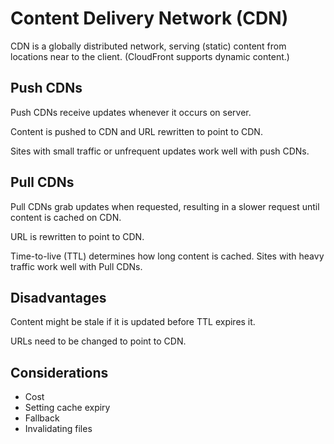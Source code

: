 # Content Delivery Network (CDN)

CDN is a globally distributed network, serving (static) content from locations near to the client. (CloudFront supports dynamic content.)

## Push CDNs
Push CDNs receive updates whenever it occurs on server.

Content is pushed to CDN and URL rewritten to point to CDN.

Sites with small traffic or unfrequent updates work well with push CDNs.

## Pull CDNs
Pull CDNs grab updates when requested, resulting in a slower request until content is cached on CDN.

URL is rewritten to point to CDN.

Time-to-live (TTL) determines how long content is cached. Sites with heavy traffic work well with Pull CDNs.

## Disadvantages
Content might be stale if it is updated before TTL expires it.

URLs need to be changed to point to CDN.

## Considerations

-   Cost
-   Setting cache expiry
-   Fallback
-   Invalidating files
